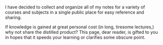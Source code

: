 I have decided to collect and organize all of my notes for a variety of courses and subjects in a single public place for easy reference and sharing.

If knowledge is gained at great personal cost (in long, tiresome lectures,) why not share the distilled product? This page, dear reader, is gifted to you in hopes that it speeds your learning or clarifies some obscure point.
